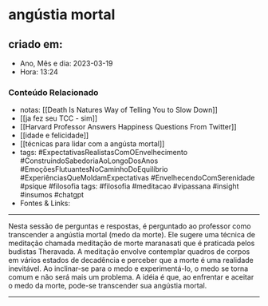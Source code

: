 # angústia mortal

## criado em: 

- Ano, Mês e dia: 2023-03-19
- Hora: 13:24

### Conteúdo Relacionado

- notas: [[Death Is Natures Way of Telling You to Slow Down]]
- [[ja fez seu TCC - sim]]
- [[Harvard Professor Answers Happiness Questions From Twitter]]
- [[idade e felicidade]]
- [[técnicas para lidar com a angústa mortal]]
- tags: #ExpectativasRealistasComOEnvelhecimento #ConstruindoSabedoriaAoLongoDosAnos #EmoçõesFlutuantesNoCaminhoDoEquilíbrio #ExperiênciasQueMoldamExpectativas #EnvelhecendoComSerenidade
#psique #filosofia 
tags: #filosofia #meditacao #vipassana #insight #insumos #chatgpt 
- Fontes & Links: 
---

Nesta sessão de perguntas e respostas, é perguntado ao professor como transcender a angústia mortal (medo da morte). Ele sugere uma técnica de meditação chamada meditação de morte maranasati que é praticada pelos budistas Theravada. A meditação envolve contemplar quadros de corpos em vários estados de decadência e perceber que a morte é uma realidade inevitável. Ao inclinar-se para o medo e experimentá-lo, o medo se torna comum e não será mais um problema. A idéia é que, ao enfrentar e aceitar o medo da morte, pode-se transcender sua angústia mortal.

---

